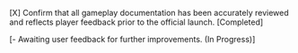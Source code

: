 [X] Confirm that all gameplay documentation has been accurately reviewed and reflects player feedback prior to the official launch. [Completed]

[- Awaiting user feedback for further improvements. (In Progress)]